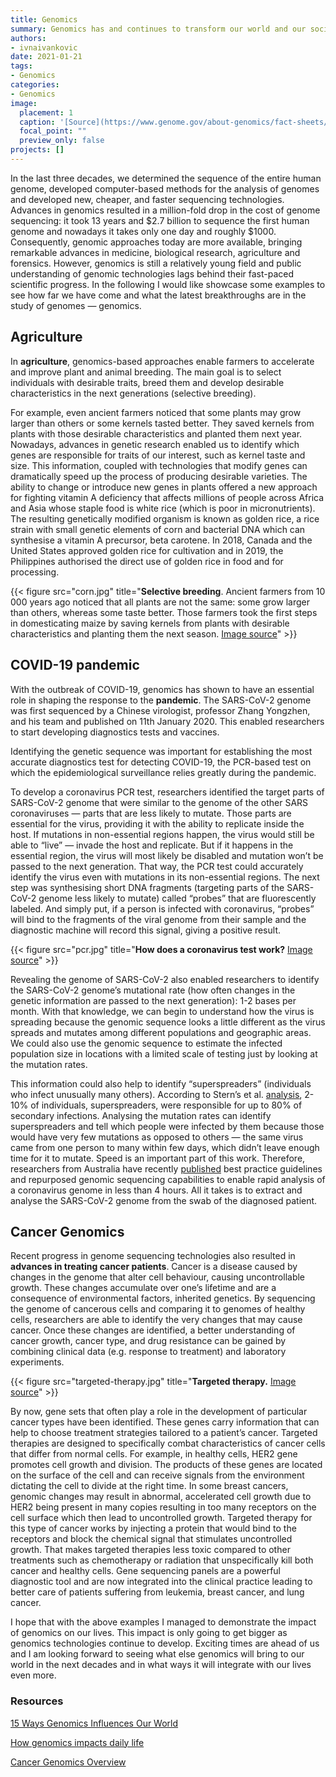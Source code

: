```yaml
---
title: Genomics
summary: Genomics has and continues to transform our world and our society.  
authors: 
- ivnaivankovic
date: 2021-01-21
tags: 
- Genomics
categories:
- Genomics
image:
  placement: 1
  caption: '[Source](https://www.genome.gov/about-genomics/fact-sheets/A-Brief-Guide-to-Genomics)'
  focal_point: ""
  preview_only: false
projects: []
---
```


In the last three decades, we determined the sequence of the entire human genome, developed computer-based methods for the analysis of genomes and developed new, cheaper, and faster sequencing technologies. Advances in genomics resulted in a million-fold drop in the cost of genome sequencing: it took 13 years and $2.7 billion to sequence the first human genome and nowadays it takes only one day and roughly $1000. Consequently, genomic approaches today are more available, bringing remarkable advances in medicine, biological research, agriculture and forensics. However, genomics is still a relatively young field and public understanding of genomic technologies lags behind their fast-paced scientific progress. In the following I would like showcase some examples to see how far we have come and what the latest breakthroughs are in the study of genomes — genomics. 

## Agriculture

In **agriculture**, genomics-based approaches enable farmers to accelerate and improve plant and animal breeding. The main goal is to select individuals with desirable traits, breed them and develop desirable characteristics in the next generations (selective breeding).

For example, even ancient farmers noticed that some plants may grow larger than others or some kernels tasted better. They saved kernels from plants with those desirable characteristics and planted them next year. Nowadays, advances in genetic research enabled us to identify which genes are responsible for traits of our interest, such as kernel taste and size. This information, coupled with technologies that modify genes can dramatically speed up the process of producing desirable varieties. The ability to change or introduce new genes in plants offered a new approach for fighting vitamin A deficiency that affects millions of people across Africa and Asia whose staple food is white rice (which is poor in micronutrients). The resulting genetically modified organism is known as golden rice, a rice strain with small genetic elements of corn and bacterial DNA which can synthesise a vitamin A precursor, beta carotene. In 2018, Canada and the United States approved golden rice for cultivation and in 2019, the Philippines authorised the direct use of golden rice in food and for processing. 

{{< figure src="corn.jpg" title="**Selective breeding**. Ancient farmers from 10 000 years ago noticed that all plants are not the same: some grow larger than others, whereas some taste better. Those farmers took the first steps in domesticating maize by saving kernels from plants with desirable characteristics and planting them the next season. [Image source](https://twitter.com/croplifeintl/status/856843732003561473)" >}}

## COVID-19 pandemic

With the outbreak of COVID-19, genomics has shown to have an essential role in shaping the response to the **pandemic**. The SARS-CoV-2 genome was first sequenced by a Chinese virologist, professor Zhang Yongzhen, and his team and published on 11th January 2020. This enabled researchers to start developing diagnostics tests and vaccines.

Identifying the genetic sequence was important for establishing the most accurate diagnostics test for detecting COVID-19, the PCR-based test on which the epidemiological surveillance relies greatly during the pandemic.

To develop a coronavirus PCR test, researchers identified the target parts of SARS-CoV-2 genome that were similar to the genome of the other SARS coronaviruses — parts that are less likely to mutate. Those parts are essential for the virus, providing it with the ability to replicate inside the host. If mutations in non-essential regions happen, the virus would still be able to “live” — invade the host and replicate. But if it happens in the essential region, the virus will most likely be disabled and mutation won’t be passed to the next generation. That way, the PCR test could accurately identify the virus even with mutations in its non-essential regions. The next step was synthesising short DNA fragments (targeting parts of the SARS-CoV-2 genome less likely to mutate) called “probes” that are fluorescently labeled. And simply put, if a person is infected with coronavirus, “probes” will bind to the fragments of the viral genome from their sample and the diagnostic machine will record this signal, giving a positive result. 

{{< figure src="pcr.jpg" title="**How does a coronavirus test work?** [Image source](https://edition.cnn.com/2020/03/24/asia/testing-coronavirus-science-intl-hnk/index.html)" >}}

Revealing the genome of SARS-CoV-2 also enabled researchers to identify the SARS-CoV-2 genome’s mutational rate (how often changes in the genetic information are passed to the next generation): 1-2 bases per month. With that knowledge, we can begin to understand how the virus is spreading because the genomic sequence looks a little different as the virus spreads and mutates among different populations and geographic areas. We could also use the genomic sequence to estimate the infected population size in locations with a limited scale of testing just by looking at the mutation rates.

This information could also help to identify “superspreaders” (individuals who infect unusually many others). According to Stern’s et al. [analysis](https://www.nature.com/articles/s41467-020-19248-0), 2-10% of individuals, superspreaders, were responsible for up to 80% of secondary infections. Analysing the mutation rates can identify superspreaders and tell which people were infected by them because those would have very few mutations as opposed to others — the same virus came from one person to many within few days, which didn’t leave enough time for it to mutate. Speed is an important part of this work. Therefore, researchers from Australia have recently [published](https://www.nature.com/articles/s41467-020-20075-6) best practice guidelines and repurposed genomic sequencing capabilities to enable rapid analysis of a coronavirus genome in less than 4 hours. All it takes is to extract and analyse the SARS-CoV-2 genome from the swab of the diagnosed patient.

## Cancer Genomics

Recent progress in genome sequencing technologies also resulted in **advances in treating cancer patients**. Cancer is a disease caused by changes in the genome that alter cell behaviour, causing uncontrollable growth. These changes accumulate over one’s lifetime and are a consequence of environmental factors, inherited genetics. By sequencing the genome of cancerous cells and comparing it to genomes of healthy cells, researchers are able to identify the very changes that may cause cancer. Once these changes are identified, a better understanding of cancer growth, cancer type, and drug resistance can be gained by combining clinical data (e.g. response to treatment) and laboratory experiments.

{{< figure src="targeted-therapy.jpg" title="**Targeted therapy.** [Image source](http://www.novomics.com/eng/Research/precision.asp)" >}}

By now, gene sets that often play a role in the development of particular cancer types have been identified. These genes carry information that can help to choose treatment strategies tailored to a patient’s cancer. Targeted therapies are designed to specifically combat characteristics of cancer cells that differ from normal cells. For example, in healthy cells, HER2 gene promotes cell growth and division. The products of these genes are located on the surface of the cell and can receive signals from the environment dictating the cell to divide at the right time. In some breast cancers, genomic changes may result in abnormal, accelerated cell growth due to HER2 being present in many copies resulting in too many receptors on the cell surface which then lead to uncontrolled growth. Targeted therapy for this type of cancer works by injecting a protein that would bind to the receptors and block the chemical signal that stimulates uncontrolled growth. That makes targeted therapies less toxic compared to other treatments such as chemotherapy or radiation that unspecifically kill both cancer and healthy cells. Gene sequencing panels are a powerful diagnostic tool and are now integrated into the clinical practice leading to better care of patients suffering from leukemia, breast cancer, and lung cancer. 

I hope that with the above examples I managed to demonstrate the impact of genomics on our lives. This impact is only going to get bigger as genomics technologies continue to develop. Exciting times are ahead of us and I am looking forward to seeing what else genomics will bring to our world in the next decades and in what ways it will integrate with our lives even more.

### Resources
[15 Ways Genomics Influences Our World](https://www.genome.gov/dna-day/15-ways)

[How genomics impacts daily life](https://www.earlham.ac.uk/articles/how-genomics-impacts-daily-life)

[Cancer Genomics Overview](https://www.cancer.gov/about-nci/organization/ccg/cancer-genomics-overview)

